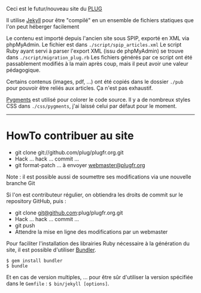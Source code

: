 Ceci est le futur/nouveau site du [PLUG](http://plugfr.org/)

Il utilise [Jekyll](http://jekyllrb.com) pour être "compilé" en un ensemble de fichiers statiques que l'on peut héberger facilement

Le contenu est importé depuis l'ancien site sous SPIP, exporté en XML via phpMyAdmin. Le fichier est dans `./script/spip_articles.xml`
Le script Ruby ayant servi à parser l'export XML (issu de phpMyAdmin) se trouve dans `./script/migration_plug.rb`
Les fichiers générés par ce script ont été passablement modifiés à la main après coup, mais il peut avoir une valeur pédagogique.

Certains contenus (images, pdf, …) ont été copiés dans le dossier `./pub` pour pouvoir être reliés aux articles. Ça n'est pas exhaustif.

[Pygments](http://pygments.org/) est utilisé pour colorer le code source.
Il y a de nombreux styles CSS dans `./css/pygments`, j'ai laissé celui par défaut pour le moment.

* * *

HowTo contribuer au site
========================

* git clone git://github.com/plug/plugfr.org.git
* Hack … hack … commit …
* git format-patch … à envoyer webmaster@plugfr.org

Note : il est possible aussi de soumettre ses modifications via une nouvelle branche Git

Si l'on est contributeur régulier, on obtiendra les droits
de commit sur le repository GitHub, puis :

* git clone git@github.com:plug/plugfr.org.git
* Hack … hack … commit …
* git push
* Attendre la mise en ligne des modifications par un webmaster

Pour faciliter l'installation des librairies Ruby nécessaire à la génération du site, il est possible d'utiliser [Bundler](http://gembundler.com).

    $ gem install bundler
    $ bundle

Et en cas de version multiples, … pour être sûr d'utiliser la version spécifiée dans le `Gemfile` : `$ bin/jekyll [options]`.

